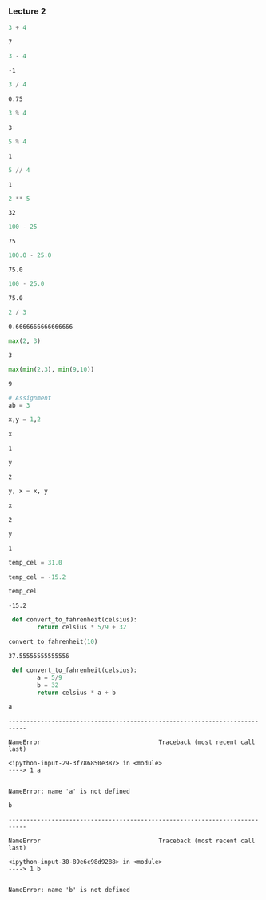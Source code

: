 ### Lecture 2


```python
3 + 4
```




    7




```python
3 - 4
```




    -1




```python
3 / 4
```




    0.75




```python
3 % 4
```




    3




```python
5 % 4
```




    1




```python
5 // 4
```




    1




```python
2 ** 5
```




    32




```python
100 - 25
```




    75




```python
100.0 - 25.0
```




    75.0




```python
100 - 25.0
```




    75.0




```python
2 / 3
```




    0.6666666666666666




```python
max(2, 3)
```




    3




```python
max(min(2,3), min(9,10))
```




    9




```python
# Assignment
ab = 3 
```


```python
x,y = 1,2
```


```python
x
```




    1




```python
y
```




    2




```python
y, x = x, y
```


```python
x
```




    2




```python
y
```




    1




```python
temp_cel = 31.0
```


```python
temp_cel = -15.2
```


```python
temp_cel
```




    -15.2




```python
 def convert_to_fahrenheit(celsius):
        return celsius * 5/9 + 32
```


```python
convert_to_fahrenheit(10)
```




    37.55555555555556




```python
 def convert_to_fahrenheit(celsius):
        a = 5/9
        b = 32
        return celsius * a + b
```


```python
a
```


    ---------------------------------------------------------------------------

    NameError                                 Traceback (most recent call last)

    <ipython-input-29-3f786850e387> in <module>
    ----> 1 a
    

    NameError: name 'a' is not defined



```python
b
```


    ---------------------------------------------------------------------------

    NameError                                 Traceback (most recent call last)

    <ipython-input-30-89e6c98d9288> in <module>
    ----> 1 b
    

    NameError: name 'b' is not defined

